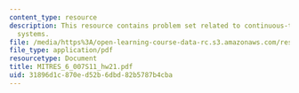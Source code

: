 ```yaml
---
content_type: resource
description: This resource contains problem set related to continuous-time second-order
  systems.
file: /media/https%3A/open-learning-course-data-rc.s3.amazonaws.com/res-6-007-signals-and-systems-spring-2011/31896d1c870ed52b6dbd82b5787b4cba_MITRES_6_007S11_hw21.pdf
file_type: application/pdf
resourcetype: Document
title: MITRES_6_007S11_hw21.pdf
uid: 31896d1c-870e-d52b-6dbd-82b5787b4cba
---
```

